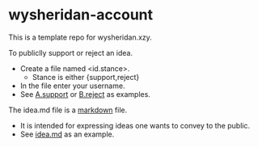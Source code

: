 # wysheridan-account
This is a template repo for wysheridan.xzy.

To publiclly support or reject an idea.
* Create a file named <id.stance>. 
  * Stance is either {support,reject}
* In the file enter your username.
* See
[A.support](https://github.com/wysheridan-xyz/wysheridan-account/blob/main/A.support)
or
[B.reject](https://github.com/wysheridan-xyz/wysheridan-account/blob/main/B.reject)
as examples. 

The idea.md file is a [markdown](https://github.com/adam-p/markdown-here/wiki/Markdown-Cheatsheet) file. 
* It is intended for expressing ideas one
wants to convey to the public.
* See
[idea.md](https://github.com/wysheridan-xyz/wysheridan-account/blob/main/idea.md)
as an example.
